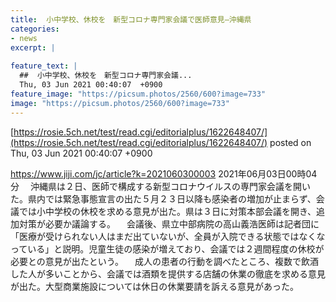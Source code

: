 ```yaml
---
title:  小中学校、休校を　新型コロナ専門家会議で医師意見—沖縄県  
categories:
- news
excerpt: |
  
feature_text: |
  ##  小中学校、休校を　新型コロナ専門家会議...
  Thu, 03 Jun 2021 00:40:07  +0900
feature_image: "https://picsum.photos/2560/600?image=733"
image: "https://picsum.photos/2560/600?image=733"
---
```


[https://rosie.5ch.net/test/read.cgi/editorialplus/1622648407/](https://rosie.5ch.net/test/read.cgi/editorialplus/1622648407/)
posted on Thu, 03 Jun 2021 00:40:07  +0900

<!--more-->

https://www.jiji.com/jc/article?k=2021060300003 2021年06月03日00時04分 　沖縄県は２日、医師で構成する新型コロナウイルスの専門家会議を開いた。県内では緊急事態宣言の出た５月２３日以降も感染者の増加が止まらず、会議では小中学校の休校を求める意見が出た。県は３日に対策本部会議を開き、追加対策が必要か議論する。 　会議後、県立中部病院の高山義浩医師は記者団に「医療が受けられない人はまだ出ていないが、全員が入院できる状態ではなくなっている」と説明。児童生徒の感染が増えており、会議では２週間程度の休校が必要との意見が出たという。 　成人の患者の行動を調べたところ、複数で飲酒した人が多いことから、会議では酒類を提供する店舗の休業の徹底を求める意見が出た。大型商業施設については休日の休業要請を訴える意見があった。
